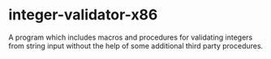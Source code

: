 # integer-validator-x86
A program which includes macros and procedures for validating integers from string input without the help of some additional third party procedures.
